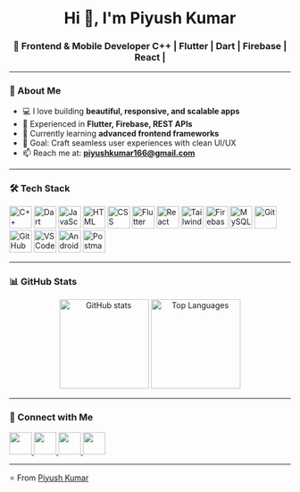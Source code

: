 <h1 align="center">Hi 👋, I'm Piyush Kumar</h1>
<h3 align="center">🚀 Frontend & Mobile Developer  C++ | Flutter | Dart | Firebase | React |</h3>

---

### 🌟 About Me  
- 💻 I love building **beautiful, responsive, and scalable apps**  
- 🚀 Experienced in **Flutter, Firebase, REST APIs**  
- 🌱 Currently learning **advanced frontend frameworks**  
- 🎯 Goal: Craft seamless user experiences with clean UI/UX  
- 📫 Reach me at: **[piyushkumar166@gmail.com](mailto:piyushkumar166@gmail.com)**  

---

### 🛠️ Tech Stack  
<p align="left">
  <!-- Languages -->
  <img src="https://skillicons.dev/icons?i=cpp" title="C++" height="40"/>
  <img src="https://skillicons.dev/icons?i=dart" title="Dart" height="40"/>
  <img src="https://skillicons.dev/icons?i=js" title="JavaScript" height="40"/>
  <img src="https://skillicons.dev/icons?i=html" title="HTML" height="40"/>
  <img src="https://skillicons.dev/icons?i=css" title="CSS" height="40"/>

  <!-- Frameworks -->
  <img src="https://skillicons.dev/icons?i=flutter" title="Flutter" height="40"/>
  <img src="https://skillicons.dev/icons?i=react" title="React" height="40"/>
  <img src="https://skillicons.dev/icons?i=tailwind" title="Tailwind CSS" height="40"/>

  <!-- Backend/DB -->
  <img src="https://skillicons.dev/icons?i=firebase" title="Firebase" height="40"/>
  <img src="https://skillicons.dev/icons?i=mysql" title="MySQL" height="40"/>

  <!-- Tools -->
  <img src="https://skillicons.dev/icons?i=git" title="Git" height="40"/>
  <img src="https://skillicons.dev/icons?i=github" title="GitHub" height="40"/>
  <img src="https://skillicons.dev/icons?i=vscode" title="VS Code" height="40"/>
  <img src="https://skillicons.dev/icons?i=androidstudio" title="Android Studio" height="40"/>
  <img src="https://skillicons.dev/icons?i=postman" title="Postman" height="40"/>
</p>

---

### 📊 GitHub Stats  
<p align="center">
  <img src="https://github-readme-stats.vercel.app/api?username=pyush117&show_icons=true&theme=tokyonight" alt="GitHub stats" height="160"/>
  <img src="https://github-readme-stats.vercel.app/api/top-langs/?username=pyush117&layout=compact&theme=tokyonight" alt="Top Languages" height="160"/>
</p>

---

### 🔗 Connect with Me  
<p align="left">
  <a href="https://www.linkedin.com/in/piyush-kumar-552982207/" target="_blank">
    <img src="https://skillicons.dev/icons?i=linkedin" height="40"/>
  </a>
  <a href="mailto:piyushkumar166@gmail.com">
    <img src="https://skillicons.dev/icons?i=gmail" height="40"/>
  </a>
  <a href="https://www.instagram.com/pyush_kumar_186" target="_blank">
    <img src="https://img.shields.io/badge/Instagram-E4405F?style=for-the-badge&logo=instagram&logoColor=white" height="40"/>
  </a>
  <a href="https://leetcode.com/u/piyush_0017/" target="_blank">
    <img src="https://img.shields.io/badge/LeetCode-FFA116?style=for-the-badge&logo=leetcode&logoColor=white" height="40"/>
  </a>
</p>

---

⭐️ From [Piyush Kumar](https://github.com/pyush117)

